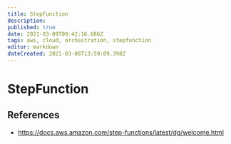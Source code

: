 ```yaml
---
title: StepFunction
description: 
published: true
date: 2021-03-09T09:42:16.686Z
tags: aws, cloud, orchestration, stepfunction
editor: markdown
dateCreated: 2021-03-08T13:59:09.398Z
---
```


# StepFunction
## References
- https://docs.aws.amazon.com/step-functions/latest/dg/welcome.html